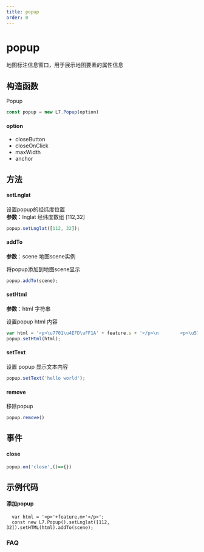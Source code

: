 ```yaml
---
title: popup
order: 0
---
```

# popup

地图标注信息窗口，用于展示地图要素的属性信息


## 构造函数
Popup

```javascript
const popup = new L7.Popup(option)
```


#### option

- closeButton
- closeOnClick
- maxWidth
- anchor


## 方法

#### setLnglat
设置popup的经纬度位置<br />**参数**：lnglat 经纬度数组 [112,32]

```javascript
popup.setLnglat([112, 32]);
```


#### addTo
**参数**：scene 地图scene实例

将popup添加到地图scene显示

```javascript
popup.addTo(scene);
```


#### setHtml
**参数**：html 字符串

设置popup html 内容

```javascript
var html = '<p>\u7701\u4EFD\uFF1A' + feature.s + '</p>\n        <p>\u5730\u533A\uFF1A' + feature.m + '</p>\n        <p>\u6E29\u5EA6\uFF1A' + feature.t + '</p>\n        ';
popup.setHtml(html);

```


#### setText
设置 popup 显示文本内容

```javascript
popup.setText('hello world');
```


#### remove
移除popup

```javascript
popup.remove()
```


## 事件

#### close

```javascript
popup.on('close',()=>{})
```


## 示例代码

#### 添加popup

```
  var html = '<p>'+feature.m+'</p>';
  const new L7.Popup().setLnglat([112, 32]).setHTML(html).addTo(scene);
```

### FAQ

